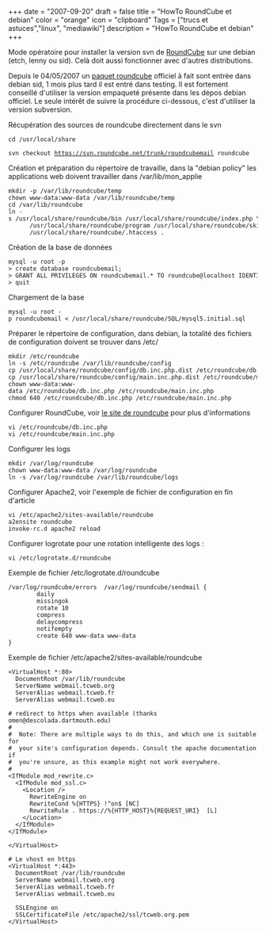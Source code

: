 +++
date = "2007-09-20"
draft = false
title = "HowTo RoundCube et debian"
color = "orange"
icon = "clipboard"
Tags = ["trucs et astuces","linux", "mediawiki"]
description = "HowTo RoundCube et debian"
+++

Mode opératoire pour installer la version svn de
[RoundCube](http://roundcube.net/) sur une debian (etch, lenny ou sid).
Celà doit aussi fonctionner avec d'autres distributions.

Depuis le 04/05/2007 un [paquet
roundcube](http://packages.debian.org/roundcube) officiel à fait sont
entrée dans debian sid, 1 mois plus tard il est entré dans testing. Il
est fortement conseillé d'utiliser la version empaqueté présente dans
les dépos debian officiel. Le seule intérêt de suivre la procédure
ci-dessous, c'est d'utiliser la version subversion.

Récupération des sources de roundcube directement dans le svn

    cd /usr/local/share
`svn checkout `[`https://svn.roundcube.net/trunk/roundcubemail`](https://svn.roundcube.net/trunk/roundcubemail)` roundcube`

Création et préparation du répertoire de travaille, dans la "debian
policy" les applications web doivent travailler dans
/var/lib/mon\_applie

    mkdir -p /var/lib/roundcube/temp
    chown www-data:www-data /var/lib/roundcube/temp
    cd /var/lib/roundcube
    ln -s /usr/local/share/roundcube/bin /usr/local/share/roundcube/index.php \
          /usr/local/share/roundcube/program /usr/local/share/roundcube/skins \
          /usr/local/share/roundcube/.htaccess .

Création de la base de données

    mysql -u root -p
    > create database roundcubemail;
    > GRANT ALL PRIVILEGES ON roundcubemail.* TO roundcube@localhost IDENTIFIED BY 'password';
    > quit

Chargement de la base

    mysql -u root -p roundcubemail < /usr/local/share/roundcube/SQL/mysql5.initial.sql

Préparer le répertoire de configuration, dans debian, la totalité des
fichiers de configuration doivent se trouver dans /etc/

    mkdir /etc/roundcube
    ln -s /etc/roundcube /var/lib/roundcube/config
    cp /usr/local/share/roundcube/config/db.inc.php.dist /etc/roundcube/db.inc.php
    cp /usr/local/share/roundcube/config/main.inc.php.dist /etc/roundcube/main.inc.php
    chown www-data:www-data /etc/roundcube/db.inc.php /etc/roundcube/main.inc.php
    chmod 640 /etc/roundcube/db.inc.php /etc/roundcube/main.inc.php

Configurer RoundCube, voir [le site de
roundcube](http://trac.roundcube.net/trac.cgi/wiki/Howto_Install) pour
plus d'informations

    vi /etc/roundcube/db.inc.php
    vi /etc/roundcube/main.inc.php

Configurer les logs

    mkdir /var/log/roundcube
    chown www-data:www-data /var/log/roundcube
    ln -s /var/log/roundcube /var/lib/roundcube/logs

Configurer Apache2, voir l'exemple de fichier de configuration en fin
d'article

    vi /etc/apache2/sites-available/roundcube
    a2ensite roundcube
    invoke-rc.d apache2 reload

Configurer logrotate pour une rotation intelligente des logs :

    vi /etc/logrotate.d/roundcube

Exemple de fichier /etc/logrotate.d/roundcube

    /var/log/roundcube/errors  /var/log/roundcube/sendmail {
            daily
            missingok
            rotate 10
            compress
            delaycompress
            notifempty
            create 640 www-data www-data
    }

Exemple de fichier /etc/apache2/sites-available/roundcube

    <VirtualHost *:80>
      DocumentRoot /var/lib/roundcube
      ServerName webmail.tcweb.org
      ServerAlias webmail.tcweb.fr
      ServerAlias webmail.tcweb.eu

    # redirect to https when available (thanks omen@descolada.dartmouth.edu)
    #
    #  Note: There are multiple ways to do this, and which one is suitable for
    #  your site's configuration depends. Consult the apache documentation if
    #  you're unsure, as this example might not work everywhere.
    #
    <IfModule mod_rewrite.c>
      <IfModule mod_ssl.c>
        <Location />
          RewriteEngine on
          RewriteCond %{HTTPS} !^on$ [NC]
          RewriteRule . https://%{HTTP_HOST}%{REQUEST_URI}  [L]
        </Location>
      </IfModule>
    </IfModule>

    </VirtualHost>

    # Le vhost en https
    <VirtualHost *:443>
      DocumentRoot /var/lib/roundcube
      ServerName webmail.tcweb.org
      ServerAlias webmail.tcweb.fr
      ServerAlias webmail.tcweb.eu

      SSLEngine on
      SSLCertificateFile /etc/apache2/ssl/tcweb.org.pem
    </VirtualHost>
